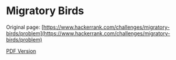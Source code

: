 # Migratory Birds

Original page: [https://www.hackerrank.com/challenges/migratory-birds/problem](https://www.hackerrank.com/challenges/migratory-birds/problem)

[PDF Version](migratory-birds.pdf)